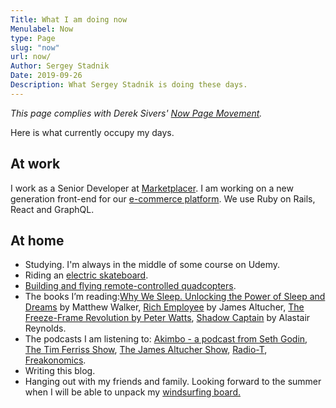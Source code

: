 ```yaml
---
Title: What I am doing now
Menulabel: Now
type: Page
slug: "now"
url: now/
Author: Sergey Stadnik
Date: 2019-09-26
Description: What Sergey Stadnik is doing these days.
---
```


*This page complies with Derek Sivers' [Now Page Movement](https://sivers.org/nowff).*

Here is what currently occupy my days.

## At work

I work as a Senior Developer at [Marketplacer](https://marketplacer.com/). I am working on a new generation front-end for our [e-commerce platform](https://marketplacer.com/platform-for-success-overview/). We use Ruby on Rails, React and GraphQL.

## At home

- Studying. I'm always in the middle of some course on Udemy.
- Riding an [electric skateboard](https://ozmoroz.com/tags/esk8/).
- [Building and flying remote-controlled quadcopters](https://ozmoroz.com/tags/multirotors/).
- The books I’m reading:[Why We Sleep. Unlocking the Power of Sleep and Dreams](https://www.simonandschuster.com/books/Why-We-Sleep/Matthew-Walker/9781501144325) by Matthew Walker,
[Rich Employee](https://www.amazon.com.au/Rich-Employee-James-Altucher-ebook/dp/B0146PA720) by James Altucher, [The Freeze-Frame Revolution by Peter Watts](https://www.goodreads.com/book/show/36510759-the-freeze-frame-revolution), [Shadow Captain](https://www.amazon.com.au/Shadow-Captain-Revenger-Alastair-Reynolds-ebook/dp/B07FM9SRW4/) by Alastair Reynolds.
- The podcasts I am listening to: [Akimbo - a podcast from Seth Godin](https://www.akimbo.me/), [The Tim Ferriss Show](https://tim.blog/podcast/), [The James Altucher Show](https://www.jamesaltucher.com/category/the-james-altucher-show/), [Radio-T](https://radio-t.com/), [Freakonomics](http://freakonomics.com/).
- Writing this blog.
- Hanging out with my friends and family. Looking forward to the summer when I will be able to unpack my [windsurfing board.](https://ozmoroz.com/tags/windsurfing/)
